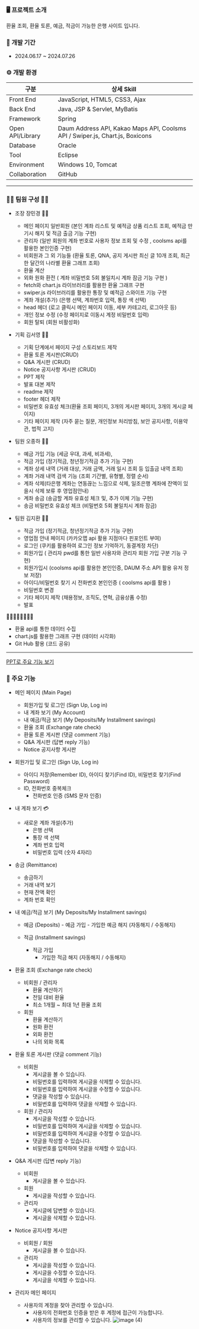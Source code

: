### 🖥 프로젝트 소개

환율 조회, 환율 토론, 예금, 적금이 가능한 은행 사이트 입니다.


### 📅 개발 기간

- 2024.06.17 ~ 2024.07.26


### ⚙ 개발 환경
    
<table>
    <thead>
        <tr>
            <th>구분</th>
            <th>상세 Skill</th>
        </tr>
    </thead>
    <tbody>
        <tr>
            <td>Front End</td>
            <td>JavaScript, HTML5, CSS3, Ajax</td>
        </tr>
        <tr>
            <td>Back End</td>
            <td>Java, JSP & Servlet, MyBatis</td>
        </tr>
        <tr>
            <td>Framework</td>
            <td>Spring</td>
        </tr>
        <tr>
            <td>Open API/Library</td>
            <td>Daum Address API, Kakao Maps API, Coolsms API / Swiper.js, Chart.js, Boxicons</td>
        </tr>
        <tr>
            <td>Database</td>
            <td>Oracle</td>
        </tr>
        <tr>
            <td>Tool</td>
            <td>Eclipse</td>
        </tr>
        <tr>
            <td>Environment</td>
            <td>Windows 10, Tomcat</td>
        </tr>
        <tr>
            <td>Collaboration</td>
            <td>GitHub</td>
        </tr>
    </tbody>
</table>
  
<hr>


### 👩‍💻 팀원 구성 👨‍💻

- 조장 장민경 👩‍💻
    - 메인 페이지 일반회원 (본인 계좌 리스트 및 예적금 상품 리스트 조회, 예적금 만기시 해지 및 적금 출금 기능 구현)
    - 관리자 (일반 회원의 계좌 번호로 사용자 정보 조회 및 수정 , coolsms api를 활용한 본인인증 구현)
    - 비회원과 그 외 기능들 (환율 토론, QNA, 공지 게시판 최신 글 10개 조회, 최근 한 달간의 나라별 환율 그래프 조회)
    - 환율 계산
    - 외화 원화 환전 ( 계좌 비밀번호 5회 불일치시 계좌 잠금 기능 구현 )
    - fetch와 chart.js 라이브러리를 활용한 환율 그래프 구현
    - swiper.js 라이브러리를 활용한 통장 및 예적금 스와이프 기능 구현
    - 계좌 개설(추가) (은행 선택, 계좌번호 입력, 통장 색 선택)
    - head 헤더 (로고 클릭시 메인 페이지 이동, 세부 카테고리, 로그아웃 등)
    - 개인 정보 수정 (수정 페이지로 이동시 계정 비밀번호 입력)
    - 회원 탈퇴 (회원 비활성화)



- 기획 김서영 👩‍💻
    - 기획 단계에서 페이지 구성 스토리보드 제작
    - 환율 토론 게시판(CRUD)
    - Q&A 게시판 (CRUD)
    - Notice 공지사항 게시판 (CRUD)
    - PPT 제작
    - 발표 대본 제작
    - readme 제작
    - footer 헤더 제작
    - 비밀번호 유효성 체크(환율 조회 페이지, 3개의 게시판 페이지, 3개의 게시글 페이지)
    - 기타 페이지 제작 (자주 묻는 질문, 개인정보 처리방침, 보안 공지사항, 이용약관, 법적 고지)




- 팀원 오종하 👨‍💻
    - 예금 가입 기능 (세금 우대, 과세, 비과세),
    - 적금 가입 (정기적금, 청년정기적금 추가 기능 구현)
    - 계좌 상세 내역 (거래 대상, 거래 금액, 거래 일시 조회 등 입출금 내역 조회)
    - 계좌 거래 내역 검색 기능 (조회 기간별, 유형별, 정렬 순서)
    - 계좌 삭제(타은행 계좌는 연동끊는 느낌으로 삭제, 일조은행 계좌에 잔액이 있을시 삭제 보류 후 영업점안내)
    - 계좌 송금 (송금할 계좌 유효성 체크 및, 추가 이체 기능 구현)
    - 송금 비밀번호 유효성 체크 (비밀번호 5회 불일치시 계좌 잠금)




- 팀원 김지환 👨‍💻
    - 적금 가입 (정기적금, 청년정기적금 추가 기능 구현)
    - 영업점 안내 페이지 (카카오맵 api 활용 지점마다 핀포인트 부여)
    - 로그인 (쿠키를 활용하여 로그인 정보 기억하기, 동결계정 차단)
    - 회원가입 ( 관리자 pwd를 통한 일반 사용자와 관리자 회원 가입 구분 기능 구현)
    - 회원가입시 (coolsms api를 활용한 본인인증, DAUM 주소 API 활용 유저 정보 저장)
    - 아이디/비밀번호 찾기 시 전화번호 본인인증 ( coolsms api를 활용 )
    - 비밀번호 변경
    - 기타 페이지 제작 (채용정보, 조직도, 연혁, 금융상품 수정)
    - 발표



👩‍💻👨‍💻👩‍💻👨‍💻
- 환율 api를 통한 데이터 수집
- chart.js를 활용한 그래프 구현 (데이터 시각화)
- Git Hub 활용 (코드 공유)


<hr>


[PPT로 주요 기능 보기](https://www.miricanvas.com/v/13fjuxm)


### 📌 주요 기능

- 메인 페이지 (Main Page)
    - 회원가입 및 로그인 (Sign Up, Log in)
    - 내 계좌 보기 (My Account)
    - 내 예금/적금 보기 (My Deposits/My Installment savings)
    - 환율 조회 (Exchange rate check)
    - 환율 토론 게시판 (댓글 comment 기능)
    - Q&A 게시판 (답변 reply 기능)
    - Notice 공지사항 게시판




- 회원가입 및 로그인 (Sign Up, Log in)
    - 아이디 저장(Remember ID), 아이디 찾기(Find ID), 비밀번호 찾기(Find Password)
    - ID, 전화번호 중복체크
        - 전화번호 인증 (SMS 문자 인증)




- 내 계좌 보기 💳
    - 새로운 계좌 개설(추가)
        - 은행 선택
        - 통장 색 선택
        - 계좌 번호 입력
        - 비밀번호 입력 (숫자 4자리)




- 송금 (Remittance)
    - 송금하기
    - 거래 내역 보기
    - 현재 잔액 확인
    - 계좌 번호 확인




- 내 예금/적금 보기 (My Deposits/My Installment savings)
    - 예금 (Deposits)
          - 예금 가입
          - 가입한 예금 해지 (자동해지 / 수동해지)


    - 적금 (Installment savings)
         - 적금 가입
           - 가입한 적금 해지 (자동해지 / 수동해지)




- 환율 조회 (Exchange rate check)
    - 비회원 / 관리자
        - 환율 계산하기
        - 전일 대비 환율
        - 최소 1개월 ~ 최대 1년 환율 조회
    - 회원
        - 환율 계산하기
        - 원화 환전
        - 외화 환전
        - 나의 외화 목록



- 환율 토론 게시판 (댓글 comment 기능)
    - 비회원
        - 게시글을 볼 수 있습니다.
        - 비밀번호를 입력하여 게시글을 삭제할 수 있습니다.
        - 비밀번호를 입력하여 게시글을 수정할 수 있습니다.
        - 댓글을 작성할 수 있습니다.
        - 비밀번호를 입력하여 댓글을 삭제할 수 있습니다.
    - 회원 / 관리자
        - 게시글을 작성할 수 있습니다.
        - 비밀번호를 입력하여 게시글을 삭제할 수 있습니다.
        - 비밀번호를 입력하여 게시글을 수정할 수 있습니다.
        - 댓글을 작성할 수 있습니다.
        - 비밀번호를 입력하여 댓글을 삭제할 수 있습니다.



- Q&A 게시판 (답변 reply 기능)
    - 비회원
        - 게시글을 볼 수 있습니다.
    - 회원
        - 게시글을 작성할 수 있습니다.
    - 관리자
        - 게시글에 답변할 수 있습니다.
        - 게시글을 삭제할 수 있습니다.



- Notice 공지사항 게시판
    - 비회원 / 회원
        - 게시글을 볼 수 있습니다.
    - 관리자
        - 게시글을 작성할 수 있습니다.
        - 게시글을 수정할 수 있습니다.
        - 게시글을 삭제할 수 있습니다.




- 관리자 메인 페이지
    - 사용자의 계정을 찾아 관리할 수 있습니다.
        - 사용자의 전화번호 인증을 받은 후 계정에 접근이 가능합니다.
        - 사용자의 정보를 관리할 수 있습니다.
![image (4)](https://github.com/user-attachments/assets/51b2021a-0196-467f-b07e-a70192b61ccc)
